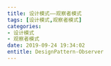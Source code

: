 ```yaml
---
title: 设计模式——观察者模式
tags: [设计模式,观察者模式]
categories:
- 设计模式
- 观察者模式
date: 2019-09-24 19:34:02
entitle: DesignPattern-Observer
---
```


<!--more-->

